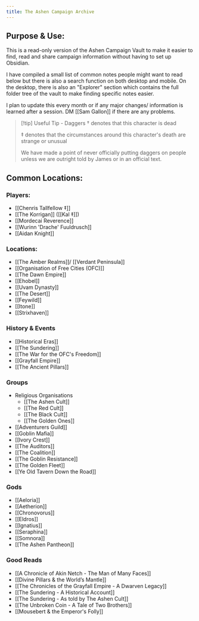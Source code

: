 ```yaml
---
title: The Ashen Campaign Archive
---
```

## Purpose & Use:
This is a read-only version of the Ashen Campaign Vault to make it easier to find, read and share campaign information without having to set up Obsidian.

I have compiled a small list of common notes people might want to read below but there is also a search function on both desktop and mobile. On the desktop, there is also an "Explorer" section which contains the full folder tree of the vault to make finding specific notes easier. 

I plan to update this every month or if any major changes/ information is learned after a session. DM [[Sam Gallon]] if there are any problems.


> [!tip] Useful Tip - Daggers
> † denotes that this character is dead
> 
> ‡ denotes that the circumstances around this character's death are strange or unusual
> 
> We have made a point of never officially putting daggers on people unless we are outright told by James or in an official text. 

## Common Locations:
### Players:
- [[Chenris Tallfellow ‡]] 
- [[The Korrigan]] ([[Kal ‡]])
- [[Mordecai Reverence]]
- [[Wurinn 'Drache' Fuuldrusch]]
- [[Aidan Knight]]
### Locations:
- [[The Amber Realms]]/ [[Verdant Peninsula]]
- [[Organisation of Free Cities (OFC)]]
- [[The Dawn Empire]]
- [[Ehobel]]
- [[Uvam Dynasty]]
- [[The Desert]]
- [[Feywild]]
- [[Itone]]
- [[Strixhaven]]
### History & Events
- [[Historical Eras]]
- [[The Sundering]]
- [[The War for the OFC's Freedom]]
- [[Grayfall Empire]]
- [[The Ancient Pillars]]
### Groups
- Religious Organisations
	- [[The Ashen Cult]]
	- [[The Red Cult]]
	- [[The Black Cult]]
	- [[The Golden Ones]]
- [[Adventurers Guild]]
- [[Goblin Mafia]]
- [[Ivory Crest]]
- [[The Auditors]]
- [[The Coalition]]
- [[The Goblin Resistance]]
- [[The Golden Fleet]]
- [[Ye Old Tavern Down the Road]]
### Gods
- [[Aeloria]]
- [[Aetherion]]
- [[Chronovorus]]
- [[Eldros]]
- [[Ignatius]]
- [[Seraphina]]
- [[Somnora]]
- [[The Ashen Pantheon]]
### Good Reads
- [[A Chronicle of Akin Netch - The Man of Many Faces]]
- [[Divine Pillars & the World’s Mantle]]
- [[The Chronicles of the Grayfall Empire - A Dwarven Legacy]]
- [[The Sundering - A Historical Account]]
- [[The Sundering - As told by The Ashen Cult]]
- [[The Unbroken Coin - A Tale of Two Brothers]]
- [[Mousebert & the Emperor's Folly]]
